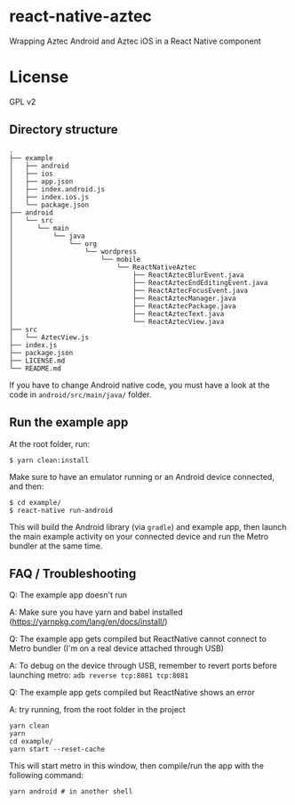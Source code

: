# react-native-aztec

Wrapping Aztec Android and Aztec iOS in a React Native component

# License

GPL v2


## Directory structure

```
.
├── example
│   ├── android
│   ├── ios
│   ├── app.json
│   ├── index.android.js
│   ├── index.ios.js
│   └── package.json
├── android
│   └── src
│      └── main
│          └── java
│              └── org
│                  └── wordpress
│                      └── mobile
│                          └── ReactNativeAztec
│                              ├── ReactAztecBlurEvent.java
│                              ├── ReactAztecEndEditingEvent.java
│                              ├── ReactAztecFocusEvent.java
│                              ├── ReactAztecManager.java
│                              ├── ReactAztecPackage.java
│                              ├── ReactAztecText.java
│                              └── ReactAztecView.java
├── src
│   └── AztecView.js
├── index.js
├── package.json
├── LICENSE.md
└── README.md
```

If you have to change Android native code, you must have a look at the code in `android/src/main/java/` folder.

## Run the example app

At the root folder, run:
```
$ yarn clean:install
```

Make sure to have an emulator running or an Android device connected, and then:

```
$ cd example/
$ react-native run-android
```

This will build the Android library (via `gradle`) and example app, then launch the main example activity on your connected device and run the Metro bundler at the same time.


## FAQ / Troubleshooting

Q: The example app doesn't run

A: Make sure you have yarn and babel installed (https://yarnpkg.com/lang/en/docs/install/)


Q: The example app gets compiled but ReactNative cannot connect to Metro bundler (I'm on a real device attached through USB)

A: To debug on the device through USB, remember to revert ports before launching metro:
`adb reverse tcp:8081 tcp:8081`


Q: The example app gets compiled but ReactNative shows an error 

A: try running, from the root folder in the project
```
yarn clean
yarn
cd example/
yarn start --reset-cache
```
This will start metro in this window, then compile/run the app with the following command:
```
yarn android # in another shell
```

